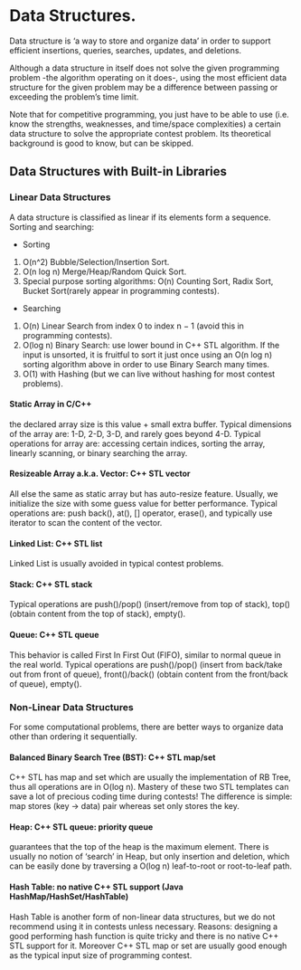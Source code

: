 # Data Structures.

Data structure is ‘a way to store and organize data’ in order to support
efficient insertions, queries, searches, updates, and deletions.

Although a data structure in itself does not solve the given programming problem
-the algorithm operating on it does-, using the most efficient data structure
for the given problem may be a difference between passing or exceeding the
problem’s time limit.

Note that for competitive programming, you just have to be able to use
(i.e. know the strengths, weaknesses, and time/space complexities) a certain data
structure to solve the appropriate contest problem. Its theoretical background is
good to know, but can be skipped.

## Data Structures with Built-in Libraries

### Linear Data Structures
A data structure is classified as linear if its elements form a sequence.
Sorting and searching:

* Sorting
 1. O(n^2) Bubble/Selection/Insertion Sort.
 2. O(n log n) Merge/Heap/Random Quick Sort.
 3. Special purpose sorting algorithms: O(n) Counting Sort, Radix Sort,
 	Bucket Sort(rarely appear in programming contests).
* Searching
 1. O(n) Linear Search from index 0 to index n − 1 (avoid this in programming
    contests).
 2. O(log n) Binary Search: use lower bound in C++ STL algorithm.
 	If the input is unsorted, it is fruitful to sort it just once using an
 	O(n log n) sorting algorithm above in order to use Binary Search many times.
 3. O(1) with Hashing (but we can live without hashing for most contest
    problems).

#### Static Array in C/C++
the declared array size is this value + small extra buffer.
Typical dimensions of the array are: 1-D, 2-D, 3-D, and rarely goes beyond 4-D.
Typical operations for array are: accessing certain indices, sorting the array,
linearly scanning, or binary searching the array.

#### Resizeable Array a.k.a. Vector: C++ STL vector
All else the same as static array but has auto-resize feature.
Usually, we initialize
the size with some guess value for better performance. Typical operations are:
push back(), at(), [] operator, erase(), and typically use iterator to scan the
content of the vector.

#### Linked List: C++ STL list
Linked List is usually avoided in typical contest problems.

#### Stack: C++ STL stack
Typical operations are push()/pop() (insert/remove from top of stack), top()
(obtain content from the top of stack), empty().

#### Queue: C++ STL queue
This behavior is called First In First Out (FIFO), similar to normal queue in the
real world. Typical operations are push()/pop() (insert from back/take out from
front of queue), front()/back() (obtain content from the front/back of queue),
empty().

### Non-Linear Data Structures
For some computational problems, there are better ways to organize data other
than ordering it sequentially.

#### Balanced Binary Search Tree (BST): C++ STL map/set
C++ STL has map and set which are usually the implementation of RB Tree, thus
all operations are in O(log n). Mastery of these two STL templates can save a lot
of precious coding time during contests! The difference is simple: map stores
(key → data) pair whereas set only stores the key.

#### Heap: C++ STL queue: priority queue
guarantees that the top of the heap is the maximum element. There is usually no
notion of ‘search’ in Heap, but only insertion and deletion, which can be easily
done by traversing a O(log n) leaf-to-root or root-to-leaf path.

#### Hash Table: no native C++ STL support (Java HashMap/HashSet/HashTable)
Hash Table is another form of non-linear data structures, but we do not recommend
using it in contests unless necessary. Reasons: designing a good performing hash
function is quite tricky and there is no native C++ STL support for it. Moreover
C++ STL map or set are usually good enough as the typical input size of
programming contest.
